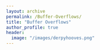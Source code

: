 ```yaml
---
layout: archive
permalink: /Buffer-Overflows/
title: "Buffer Overflows"
author_profile: true
header:
  image: "/images/derpyhooves.png"
---
```


